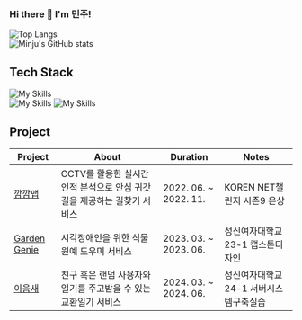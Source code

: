 ### Hi there 👋 I'm 민주!

![Top Langs](https://github-readme-stats.vercel.app/api/top-langs/?username=m1nju&theme=omni)<br>
![Minju's GitHub stats](https://github-readme-stats.vercel.app/api?username=m1nju&show_icons=true&theme=omni)



## Tech Stack
![My Skills](https://skillicons.dev/icons?i=java,cpp,python,js) <br>
![My Skills](https://skillicons.dev/icons?i=spring,flask,nodejs,mysql,firebase,gcp)
![My Skills](https://skillicons.dev/icons?i=docker,kubernetes,jenkins)

## Project
<table>
  <thead>
    <tr>
      <th>Project</th>
      <th>About</th>
      <th>Duration</th>
      <th>Notes</th>
    </tr>
  </thead>
  <tbody>
    <tr>
      <td><a href="https://github.com/With-Us-Earth">깜깜맵</a></td>
      <td>CCTV를 활용한 실시간 인적 분석으로 안심 귀갓길을 제공하는 길찾기 서비스</td>
      <td>2022. 06. ~ 2022. 11. </td>
      <td>KOREN NET챌린지 시즌9 은상</td>
    </tr>
    <tr>
      <td><a href="https://github.com/Garden-Genie">Garden Genie</a></td>
      <td>시각장애인을 위한 식물 원예 도우미 서비스</td>
      <td>2023. 03. ~ 2023. 06. </td>
      <td>성신여자대학교 23-1 캡스톤디자인</td>
    </tr>
    <tr>
      <td><a href="https://github.com/sswu2team/project-ieumsae">이음새</a></td>
      <td>친구 혹은 랜덤 사용자와 일기를 주고받을 수 있는 교환일기 서비스</td>
      <td>2024. 03. ~ 2024. 06. </td>
      <td>성신여자대학교 24-1 서버시스템구축실습</td>
    </tr>
  </tbody>
</table>
